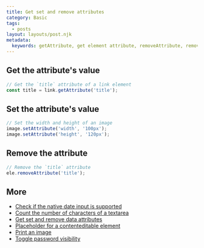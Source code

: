 ```yaml
---
title: Get set and remove attributes
category: Basic
tags:
  - posts
layout: layouts/post.njk
metadata:
  keywords: getAttribute, get element attribute, removeAttribute, remove element attribute, setAttribute, set element attribute
---
```


## Get the attribute's value

```js
// Get the `title` attribute of a link element
const title = link.getAttribute('title');
```

## Set the attribute's value

```js
// Set the width and height of an image
image.setAttribute('width', '100px');
image.setAttribute('height', '120px');
```

## Remove the attribute

```js
// Remove the `title` attribute
ele.removeAttribute('title');
```

## More

* [Check if the native date input is supported](/check-if-the-native-date-input-is-supported)
* [Count the number of characters of a textarea](/count-the-number-of-characters-of-a-textarea)
* [Get set and remove data attributes](/get-set-and-remove-data-attributes)
* [Placeholder for a contenteditable element](/placeholder-for-a-contenteditable-element)
* [Print an image](/print-an-image)
* [Toggle password visibility](/toggle-password-visibility)